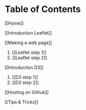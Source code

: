 # Table of Contents

[[Home]]

[[Introduction Leaflet]]

[[Making a web page]]

1. [[Leaflet step 1]]
1. [[Leaflet step 2]]

[[Introduction D3]]

1. [[D3 step 1]]
1. [[D3 step 2]]

[[Hosting on Github]]

[[Tips & Tricks]]
